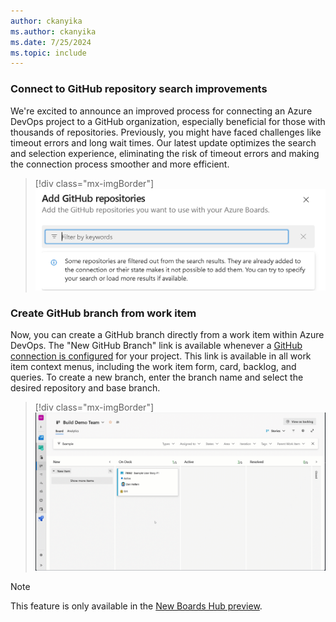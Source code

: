 ```yaml
---
author: ckanyika
ms.author: ckanyika
ms.date: 7/25/2024
ms.topic: include
---
```


### Connect to GitHub repository search improvements

We're excited to announce an improved process for connecting an Azure DevOps project to a GitHub organization, especially beneficial for those with thousands of repositories. Previously, you might have faced challenges like timeout errors and long wait times. Our latest update optimizes the search and selection experience, eliminating the risk of timeout errors and making the connection process smoother and more efficient. 

> [!div class="mx-imgBorder"]
> ![Screenshot of add GitHub repositories.](../../media/242-boards-01.png "Screenshot of add github repositories.")

### Create GitHub branch from work item

Now, you can create a GitHub branch directly from a work item within Azure DevOps. The "New GitHub Branch" link is available whenever a [GitHub connection is configured](/azure/devops/boards/github/connect-to-github) for your project. This link is available in all work item context menus, including the work item form, card, backlog, and queries.
To create a new branch, enter the branch name and select the desired repository and base branch.

> [!div class="mx-imgBorder"]
> ![Gif to demo create GitHub branch from work item.](../../media/242-boards-01.gif "gif to create GitHub branch from work item")

> [!NOTE] 
>This feature is only available in the [New Boards Hub preview](/azure/devops/release-notes/2022/sprint-202-update#new-boards-hubs-now-available-in-public-preview).
